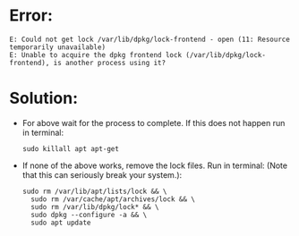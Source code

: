 # Error:
```bash=
E: Could not get lock /var/lib/dpkg/lock-frontend - open (11: Resource temporarily unavailable)  
E: Unable to acquire the dpkg frontend lock (/var/lib/dpkg/lock-frontend), is another process using it?
```

# Solution:
- For above wait for the process to complete. If this does not happen run in terminal:
  ```bash=
  sudo killall apt apt-get
  ```

- If none of the above works, remove the lock files. Run in terminal: (Note that this can seriously break your system.):
  ```bash=
  sudo rm /var/lib/apt/lists/lock && \
    sudo rm /var/cache/apt/archives/lock && \
    sudo rm /var/lib/dpkg/lock* && \
    sudo dpkg --configure -a && \
    sudo apt update
  ```
